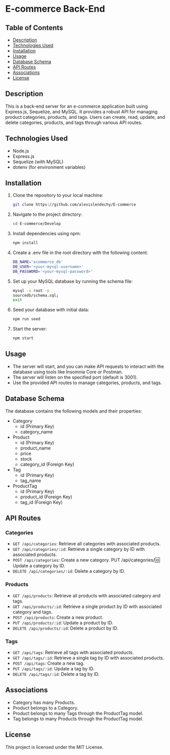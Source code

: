 # E-commerce Back-End

## Table of Contents
- [Description](#description)
- [Technologies Used](#technologies-used)
- [Installation](#installation)
- [Usage](#usage)
- [Database Schema](#database-schema)
- [API Routes](#api-routes)
- [Associations](#associations)
- [License](#license)

## Description
This is a back-end server for an e-commerce application built using Express.js, Sequelize, and MySQL. It provides a robust API for managing product categories, products, and tags. Users can create, read, update, and delete categories, products, and tags through various API routes.

## Technologies Used
- Node.js
- Express.js
- Sequelize (with MySQL)
- dotenv (for environment variables)

## Installation
1. Clone the repository to your local machine:
   ```sh
   git clone https://github.com/alexislendechy/E-commerce
2. Navigate to the project directory:
   ```sh
   cd E-commerce/Develop
3. Install dependencies using npm:
    ```sh
    npm install 
4. Create a .env file in the root directory with the following content:
    ```sh
    DB_NAME='ecommerce_db'
    DB_USER='<your-mysql-username>'
    DB_PASSWORD='<your-mysql-password>'
5. Set up your MySQL database by running the schema file:
    ```sh
    mysql -u root -p
    sourcedb/schema.sql;
    exit
6. Seed your database with initial data:
    ```sh
    npm run seed
7. Start the server:
    ```sh
    npm start
## Usage
* The server will start, and you can make API requests to interact with the database using tools like Insomnia Core or Postman.
* The server will listen on the specified port (default is 3001).
* Use the provided API routes to manage categories, products, and tags.
## Database Schema
The database contains the following models and their properties:

* Category
    * id (Primary Key)
    * category_name
* Product
    * id (Primary Key)
    * product_name
    * price
    * stock
    * category_id (Foreign Key)
* Tag
    * id (Primary Key)
    * tag_name
* ProductTag
    * id (Primary Key)
    * product_id (Foreign Key)
    * tag_id (Foreign Key)
## API Routes
### Categories

 * `GET /api/categories`: Retrieve all categories with associated products.
* `GET /api/categories/:id`: Retrieve a single category by ID with associated products.
* `POST /api/categories`: Create a new category.
PUT /api/categories/:id: Update a category by ID.
* `DELETE /api/categories/:id`: Delete a category by ID.
### Products

* `GET /api/products`: Retrieve all products with associated category and tags.
* `GET /api/products/:id`: Retrieve a single product by ID with associated category and tags.
* `POST /api/products`: Create a new product.
* `PUT /api/products/:id`: Update a product by ID.
* `DELETE /api/products/:id`: Delete a product by ID.
### Tags

* `GET /api/tags`: Retrieve all tags with associated products.
* `GET /api/tags/:id`: Retrieve a single tag by ID with associated products.
* `POST /api/tags`: Create a new tag.
* `PUT /api/tags/:id`: Update a tag by ID.
* `DELETE /api/tags/:id`: Delete a tag by ID.
## Associations
* Category has many Products.
* Product belongs to a Category.
* Product belongs to many Tags through the ProductTag model.
* Tag belongs to many Products through the ProductTag model.
## License
This project is licensed under the MIT License.